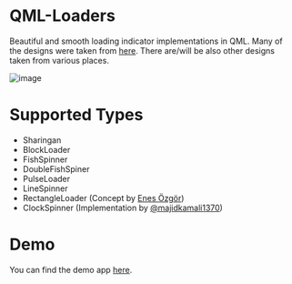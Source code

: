 # QML-Loaders

Beautiful and smooth loading indicator implementations in QML.
Many of the designs were taken from [here](https://github.com/nntuyen/mkloader).
There are/will be also other designs taken from various places.

![image](https://drive.google.com/uc?export=download&id=0B2b4SnYRu-h_WjFIXzhscDVLLWs)

# Supported Types

- Sharingan
- BlockLoader
- FishSpinner
- DoubleFishSpiner
- PulseLoader
- LineSpinner
- RectangleLoader (Concept by [Enes Özgör](https://github.com/enszgr))
- ClockSpinner (Implementation by [@majidkamali1370](https://github.com/majidkamali1370))

# Demo

You can find the demo app [here](https://play.google.com/store/apps/details?id=org.zmc.qml_loading).
